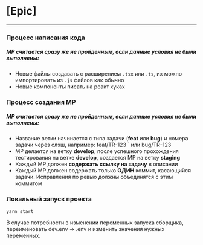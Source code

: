 # [Epic]

---

### Процесс написания кода

##### МР считается сразу же не пройденным, если данные условия не были выполнены:

- Новые файлы создавать с расширением `.tsx` или `.ts`, их можно импортировать из `.js` файлов как обычно
- Новые компоненты писать на реакт хуках

### Процесс создания МР

##### МР считается сразу же не пройденным, если данные условия не были выполнены:

- Название ветки начинается с типа задачи (**feat** или **bug**) и номера задачи через слэш, например: feat/TR-123 ` или bug/TR-123
- МР делается на ветку **develop**, после успешного прохождения тестирования на ветке **develop**, создается МР на ветку **staging**
- Каждый МР должен **содержать ссылку на задачу** в описании
- Каждый МР должен содержать только **ОДИН** коммит, касающийся задачи. Исправления по ревью должны объединятся с этим коммитом

### Локальный запуск проекта

`yarn start`

В случае потребности в изменении переменных запуска сборщика, переименовать dev.env -> .env
и изменить значения нужных переменных.
